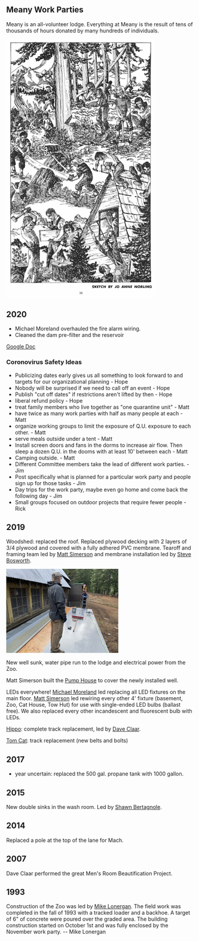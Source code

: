 
## Meany Work Parties

Meany is an all-volunteer lodge. Everything at Meany is the result of tens of thousands of hours donated by many hundreds of individuals.

<img src="img/1948%20Meany%20Work%20Party.png" width="400px">


## 2020

- Michael Moreland overhauled the fire alarm wiring.
- Cleaned the dam pre-filter and the reservoir

[Google Doc](https://docs.google.com/spreadsheets/d/1nfzS1-X-nbi7EbtkVqKx9IZ4TflINx13XerAhoAwv4c/edit#gid=0)

### Coronovirus Safety Ideas

* Publicizing dates early gives us all something to look forward to and targets for our organizational planning - Hope
* Nobody will be surprised if we need to call off an event - Hope
* Publish "cut off dates" if restrictions aren't lifted by then - Hope
* liberal refund policy - Hope
* treat family members who live together as "one quarantine unit" - Matt
* have twice as many work parties with half as many people at each - Matt
* organize working groups to limit the exposure of Q.U. exposure to each other. - Matt
* serve meals outside under a tent - Matt
* Install screen doors and fans in the dorms to increase air flow. Then sleep a dozen Q.U. in the dooms with at least 10' between each - Matt
* Camping outside. - Matt
* Different Committee members take the lead of different work parties. - Jim
* Post specifically what is planned for a particular work party and people sign up for those tasks - Jim
* Day trips for the work party, maybe even go home and come back the following day - Jim
* Small groups focused on outdoor projects that require fewer people - Rick

## 2019

Woodshed: replaced the roof. Replaced plywood decking with 2 layers of 3/4 plywood and covered with a fully adhered PVC membrane. Tearoff and framing team led by [Matt Simerson](Matt-Simerson) and membrane installation led by [Steve Bosworth](Steve-Bosworth).

<img src="img/2019%20Woodshed%20Roof.jpeg" width="300px">

New well sunk, water pipe run to the lodge and electrical power from the Zoo.

Matt Simerson built the [Pump House](Pump-House) to cover the newly installed well.

LEDs everywhere! [Michael Moreland](Michael-Moreland) led replacing all LED fixtures on the main floor. [Matt Simerson](Matt-Simerson) led rewiring every other 4' fixture (basement, Zoo, Cat House, Tow Hut) for use with single-ended LED bulbs (ballast free). We also replaced every other incandescent and fluorescent bulb with LEDs.

[Hippo](Hippo): complete track replacement, led by [Dave Claar](Dave-Claar).

[Tom Cat](Tom-Cat): track replacement (new belts and bolts)

## 2017

- year uncertain: replaced the 500 gal. propane tank with 1000 gallon.

## 2015

New double sinks in the wash room. Led by [Shawn Bertagnole](Shawn-Bertagnole).


## 2014

Replaced a pole at the top of the lane for Mach.


## 2007

Dave Claar performed the great Men's Room Beautification Project.


## 1993

Construction of the Zoo was led by [Mike Lonergan](Mike-Lonergan). The field work was completed in the fall of 1993 with a tracked loader and a backhoe. A target of 6" of concrete were poured over the graded area. The building construction started on October 1st and was fully enclosed by the November work party. -- Mike Lonergan

